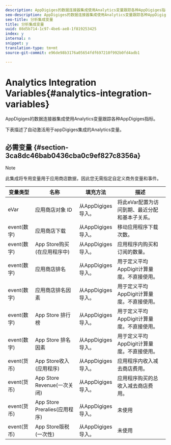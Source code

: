 ```yaml
---
description: AppDigiges的数据连接器集成使用Analytics变量跟踪各种AppDigiges指标。
seo-description: AppDigiges的数据连接器集成使用Analytics变量跟踪各种AppDigiges指标。
seo-title: 分析集成变量
title: 分析集成变量
uuid: 08d5b714-1c97-4be6-ae8-1f819253425
index: y
internal: n
snippet: y
translation-type: tm+mt
source-git-commit: e96de98b3176a05654fdf697210f992b0fd4adb1

---
```



# Analytics Integration Variables{#analytics-integration-variables}

AppDigiges的数据连接器集成使用Analytics变量跟踪各种AppDigiges指标。

下表描述了自动激活用于appDigiges集成的Analytics变量。

## 必需变量 {#section-3ca8dc46bab0436cba0c9ef827c8356a}

>[!NOTE]
>
>此集成将专用变量用于应用商店数据，因此您无需指定自定义商务变量和事件。

| 变量类型 | 名称 | 填充方法 | 描述 |
|---|---|---|---|
| eVar | 应用商店对象 ID | 从AppDigiges导入。 | 将此eVar配置为访问到期、最近分配和基本子关系。 |
| event(数字) | 应用商店下载 | 从AppDigiges导入。 | 移动应用程序下载次数。 |
| event(数字) | App Store购买(在应用程序中) | 从AppDigiges导入。 | 应用程序内购买和订阅的数量。 |
| event(数字) | 应用商店排名 | 从AppDigiges导入。 | 用于定义平均AppDigit计算量度。不直接使用。 |
| event(数字) | 应用商店排名因素 | 从AppDigiges导入。 | 用于定义平均AppDigit计算量度。不直接使用。 |
| event(数字) | App Store 排行榜 | 从AppDigiges导入。 | 用于定义平均AppDigit计算量度。不直接使用。 |
| event(数字) | App Store 排名因素 | 从AppDigiges导入。 | 用于定义平均AppDigit计算量度。不直接使用。 |
| event(货币) | App Store收入(应用程序) | 从AppDigiges导入。 | 应用程序内收入减去商店费用。 |
| event(货币) | App Store Revenue(一次关闭) | 从AppDigiges导入。 | 应用程序购买的总收入减去商店费用。 |
| event(货币) | App Store Preralies(应用程序) | 从AppDigiges导入。 | 未使用 |
| event(货币) | App Store版税(一次性) | 从AppDigiges导入。 | 未使用 |

